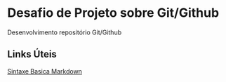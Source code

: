 # Desafio de Projeto sobre Git/Github 
Desenvolvimento repositório Git/Github

## Links Úteis
[Sintaxe Basica Markdown](https://www.markdownguide.org/basic-syntax/)
